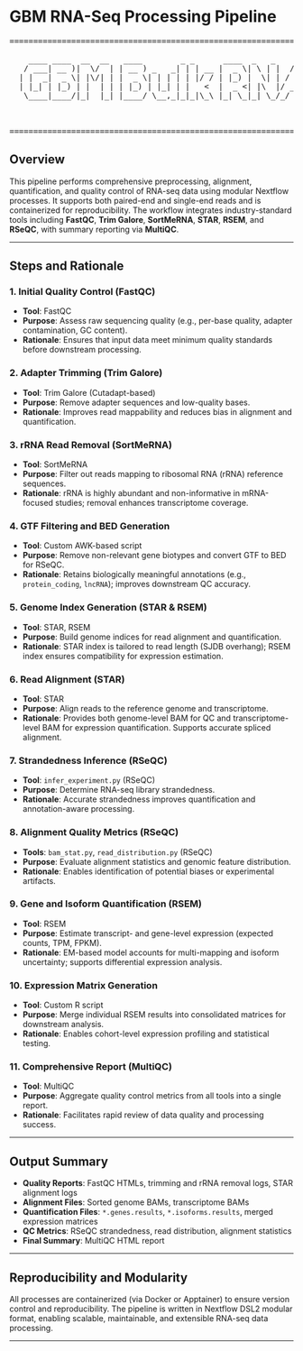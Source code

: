 # GBM RNA-Seq Processing Pipeline

<pre>
=============================================================================================
  
    ____ ____  __  __   ____        _ _      ____  _   _    _        ____             
   / ___| __ )|  \/  | | __ ) _   _| | | __ |  _ \| \ | |  / \      / ___|  ___  __ _ 
  | |  _|  _ \| |\/| | |  _ \| | | | | |/ / | |_) |  \| | / _ \ ____\___ \ / _ \/ _` |
  | |_| | |_) | |  | | | |_) | |_| | |   <  |  _ <| |\  |/ ___ |________) |  __| (_| |
   \____|____/|_|  |_| |____/ \__,_|_|_|\_\ |_| \_|_| \_/_/   \_\   |____/ \___|\__, |
                                                                                   |_|
      
                                                             Author: Bo Wang | Version: Beta
=============================================================================================
</pre>

## Overview
This pipeline performs comprehensive preprocessing, alignment, quantification, and quality control of RNA-seq data using modular Nextflow processes. It supports both paired-end and single-end reads and is containerized for reproducibility. The workflow integrates industry-standard tools including **FastQC**, **Trim Galore**, **SortMeRNA**, **STAR**, **RSEM**, and **RSeQC**, with summary reporting via **MultiQC**.

---

## Steps and Rationale

### 1. Initial Quality Control (FastQC)
- **Tool**: FastQC  
- **Purpose**: Assess raw sequencing quality (e.g., per-base quality, adapter contamination, GC content).  
- **Rationale**: Ensures that input data meet minimum quality standards before downstream processing.

### 2. Adapter Trimming (Trim Galore)
- **Tool**: Trim Galore (Cutadapt-based)  
- **Purpose**: Remove adapter sequences and low-quality bases.  
- **Rationale**: Improves read mappability and reduces bias in alignment and quantification.

### 3. rRNA Read Removal (SortMeRNA)
- **Tool**: SortMeRNA  
- **Purpose**: Filter out reads mapping to ribosomal RNA (rRNA) reference sequences.  
- **Rationale**: rRNA is highly abundant and non-informative in mRNA-focused studies; removal enhances transcriptome coverage.

### 4. GTF Filtering and BED Generation
- **Tool**: Custom AWK-based script  
- **Purpose**: Remove non-relevant gene biotypes and convert GTF to BED for RSeQC.  
- **Rationale**: Retains biologically meaningful annotations (e.g., `protein_coding`, `lncRNA`); improves downstream QC accuracy.

### 5. Genome Index Generation (STAR & RSEM)
- **Tool**: STAR, RSEM  
- **Purpose**: Build genome indices for read alignment and quantification.  
- **Rationale**: STAR index is tailored to read length (SJDB overhang); RSEM index ensures compatibility for expression estimation.

### 6. Read Alignment (STAR)
- **Tool**: STAR  
- **Purpose**: Align reads to the reference genome and transcriptome.  
- **Rationale**: Provides both genome-level BAM for QC and transcriptome-level BAM for expression quantification. Supports accurate spliced alignment.

### 7. Strandedness Inference (RSeQC)
- **Tool**: `infer_experiment.py` (RSeQC)  
- **Purpose**: Determine RNA-seq library strandedness.  
- **Rationale**: Accurate strandedness improves quantification and annotation-aware processing.

### 8. Alignment Quality Metrics (RSeQC)
- **Tools**: `bam_stat.py`, `read_distribution.py` (RSeQC)  
- **Purpose**: Evaluate alignment statistics and genomic feature distribution.  
- **Rationale**: Enables identification of potential biases or experimental artifacts.

### 9. Gene and Isoform Quantification (RSEM)
- **Tool**: RSEM  
- **Purpose**: Estimate transcript- and gene-level expression (expected counts, TPM, FPKM).  
- **Rationale**: EM-based model accounts for multi-mapping and isoform uncertainty; supports differential expression analysis.

### 10. Expression Matrix Generation
- **Tool**: Custom R script  
- **Purpose**: Merge individual RSEM results into consolidated matrices for downstream analysis.  
- **Rationale**: Enables cohort-level expression profiling and statistical testing.

### 11. Comprehensive Report (MultiQC)
- **Tool**: MultiQC  
- **Purpose**: Aggregate quality control metrics from all tools into a single report.  
- **Rationale**: Facilitates rapid review of data quality and processing success.

---

## Output Summary
- **Quality Reports**: FastQC HTMLs, trimming and rRNA removal logs, STAR alignment logs  
- **Alignment Files**: Sorted genome BAMs, transcriptome BAMs  
- **Quantification Files**: `*.genes.results`, `*.isoforms.results`, merged expression matrices  
- **QC Metrics**: RSeQC strandedness, read distribution, alignment statistics  
- **Final Summary**: MultiQC HTML report

---

## Reproducibility and Modularity
All processes are containerized (via Docker or Apptainer) to ensure version control and reproducibility. The pipeline is written in Nextflow DSL2 modular format, enabling scalable, maintainable, and extensible RNA-seq data processing.

---

